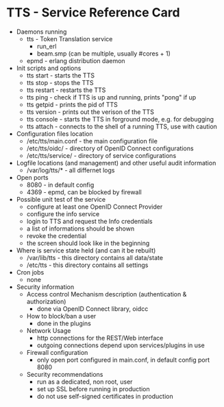 # TTS - Service Reference Card

* Daemons running
  * tts - Token Translation service
    * run_erl
    * beam.smp (can be multiple, usually #cores + 1)
  * epmd - erlang distribution daemon
* Init scripts and options
  * tts start - starts the TTS
  * tts stop - stops the TTS
  * tts restart - restarts the TTS
  * tts ping - check if TTS is up and running, prints "pong" if up
  * tts getpid - prints the pid of TTS
  * tts version - prints out the verison of the TTS
  * tts console - starts the TTS in forground mode, e.g. for debugging
  * tts attach - connects to the shell of a running TTS, use with caution
* Configuration files location
  * /etc/tts/main.conf - the main configuration file
  * /etc/tts/oidc/ - directory of OpenID Connect configurations
  * /etc/tts/service/ - directory of service configurations
* Logfile locations (and management) and other useful audit information
  * /var/log/tts/* - all differnet logs
* Open ports
  * 8080 - in default config
  * 4369 - epmd, can be blocked by firewall
* Possible unit test of the service
  * configure at least one OpenID Connect Provider
  * configure the info service
  * login to TTS and request the Info credentials
  * a list of informations should be shown
  * revoke the credential
  * the screen should look like in the beginning
* Where is service state held (and can it be rebuilt)
  * /var/lib/tts - this directory contains all data/state
  * /etc/tts - this directory contains all settings
* Cron jobs
  * none
* Security information
  * Access control Mechanism description (authentication & authorization)
    * done via OpenID Connect library, oidcc
  * How to block/ban a user
    * done in the plugins
  * Network Usage
    * http connections for the REST/Web interface
    * outgoing connections depend upon services/plugins in use
  * Firewall configuration
    * only open port configured in main.conf, in default config port 8080
  * Security recommendations
    * run as a dedicated, non root, user
    * set up SSL before running in production
    * do not use self-signed certificates in production
